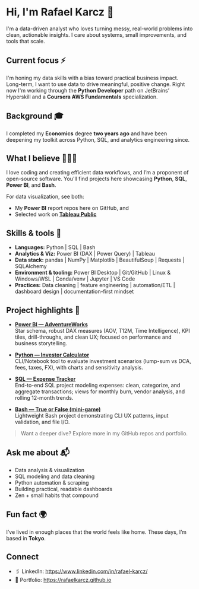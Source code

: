 # Hi, I'm Rafael Karcz 👋

I'm a data-driven analyst who loves turning messy, real-world problems into clean, actionable insights. I care about systems, small improvements, and tools that scale.

## Current focus ⚡️
I'm honing my data skills with a bias toward practical business impact. Long-term, I want to use data to drive meaningful, positive change. Right now I'm working through the **Python Developer** path on JetBrains’ Hyperskill and a **Coursera AWS Fundamentals** specialization.

## Background 🎓
I completed my **Economics** degree **two years ago** and have been deepening my toolkit across Python, SQL, and analytics engineering since.

## What I believe 👨🏻‍💻
I love coding and creating efficient data workflows, and I’m a proponent of open-source software. You'll find projects here showcasing **Python**, **SQL**, **Power BI**, and **Bash**.

For data visualization, see both:
- My **Power BI** report repos here on GitHub, and
- Selected work on **[Tableau Public](https://public.tableau.com/app/profile/rafaelkarcz/vizzes)**

## Skills & tools 🧰
- **Languages:** Python | SQL | Bash  
- **Analytics & Viz:** Power BI (DAX | Power Query) | Tableau  
- **Data stack:** pandas | NumPy | Matplotlib | BeautifulSoup | Requests | SQLAlchemy  
- **Environment & tooling:** Power BI Desktop | Git/GitHub | Linux & Windows/WSL | Conda/venv | Jupyter | VS Code
- **Practices:** Data cleaning | feature engineering | automation/ETL | dashboard design | documentation-first mindset

## Project highlights 🚀
- **[Power BI — AdventureWorks](https://github.com/RafaelKarcz/PowerBI_AdventureWorks)**  
  Star schema, robust DAX measures (AOV, T12M, Time Intelligence), KPI tiles, drill-throughs, and clean UX; focused on performance and business storytelling.
  
- **[Python — Investor Calculator](https://github.com/RafaelKarcz/InvestorCalculator)**  
  CLI/Notebook tool to evaluate investment scenarios (lump-sum vs DCA, fees, taxes, FX), with charts and sensitivity analysis.
  
- **[SQL — Expense Tracker](https://github.com/RafaelKarcz/ExpenseTracker)**  
  End-to-end SQL project modeling expenses: clean, categorize, and aggregate transactions; views for monthly burn, vendor analysis, and rolling 12-month trends.

- **[Bash — True or False (mini-game)](https://github.com/RafaelKarcz/True-or-False-Game)**  
  Lightweight Bash project demonstrating CLI UX patterns, input validation, and file I/O.

> Want a deeper dive? Explore more in my GitHub repos and portfolio.

## Ask me about 📬
- Data analysis & visualization  
- SQL modeling and data cleaning  
- Python automation & scraping  
- Building practical, readable dashboards  
- Zen + small habits that compound

## Fun fact 🌍
I’ve lived in enough places that the world feels like home. These days, I’m based in **Tokyo**.

## Connect
- 🖇️ LinkedIn: https://www.linkedin.com/in/rafael-karcz/  
- 📝 Portfolio: https://rafaelkarcz.github.io
